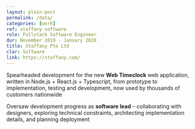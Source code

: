 ```yaml
---
layout: plain-post
permalink: /data/
categories: [work]
ref: staffany-software
role: Fullstack Software Engineer
dur: November 2019 - January 2020
title: Staffany Pte Ltd
clar: Software
link: https://staffany.com/
---
```


Spearheaded development for the new <b>Web Timeclock</b> web application, written in Node.js + React.js + Typescript, from prototype to implementation, testing and development, now used by thousands of customers nationwide

Oversaw development progress as <b>software lead</b> – collaborating with designers, exploring technical constraints, architecting implementation details, and planning deployment
